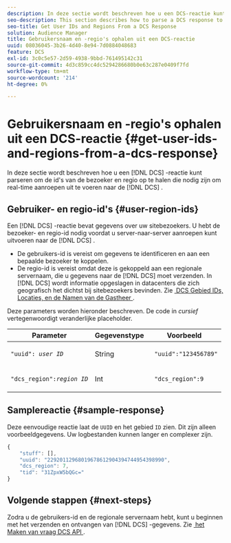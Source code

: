 ```yaml
---
description: In deze sectie wordt beschreven hoe u een DCS-reactie kunt parseren om de id's van de bezoeker en regio op te halen die nodig zijn om real-time aanroepen naar de DCS uit te voeren.
seo-description: This section describes how to parse a DCS response to retrieve the visitor and region IDs required to make real-time calls to the DCS.
seo-title: Get User IDs and Regions From a DCS Response
solution: Audience Manager
title: Gebruikersnaam en -regio's ophalen uit een DCS-reactie
uuid: 08036045-3b26-4d40-8e94-7d0884048683
feature: DCS
exl-id: 3c0c5e57-2d59-4938-9bbd-761495142c31
source-git-commit: 4d3c859cc4dc5294286680b0e63c287e0409f7fd
workflow-type: tm+mt
source-wordcount: '214'
ht-degree: 0%

---
```


# Gebruikersnaam en -regio&#39;s ophalen uit een DCS-reactie {#get-user-ids-and-regions-from-a-dcs-response}

In deze sectie wordt beschreven hoe u een [!DNL DCS] -reactie kunt parseren om de id&#39;s van de bezoeker en regio op te halen die nodig zijn om real-time aanroepen uit te voeren naar de [!DNL DCS] .

## Gebruiker- en regio-id&#39;s {#user-region-ids}

Een [!DNL DCS] -reactie bevat gegevens over uw sitebezoekers. U hebt de bezoeker- en regio-id nodig voordat u server-naar-server aanroepen kunt uitvoeren naar de [!DNL DCS] .

* De gebruikers-id is vereist om gegevens te identificeren en aan een bepaalde bezoeker te koppelen.
* De regio-id is vereist omdat deze is gekoppeld aan een regionale servernaam, die u gegevens naar de [!DNL DCS] moet verzenden. In [!DNL DCS] wordt informatie opgeslagen in datacenters die zich geografisch het dichtst bij sitebezoekers bevinden. Zie [&#x200B; DCS Gebied IDs, Locaties, en de Namen van de Gastheer &#x200B;](../../../api/dcs-intro/dcs-api-reference/dcs-regions.md).

Deze parameters worden hieronder beschreven. De code in *cursief* vertegenwoordigt veranderlijke placeholder.

<table id="table_822C02D5978348DCB7153001882D397C"> 
 <thead> 
  <tr> 
   <th colname="col1" class="entry"> Parameter </th> 
   <th colname="col2" class="entry"> Gegevenstype </th> 
   <th colname="col3" class="entry"> Voorbeeld </th> 
  </tr> 
 </thead>
 <tbody> 
  <tr> 
   <td colname="col1"> <p><code>"uuid": <i>user ID</i></code></span> </p> </td> 
   <td colname="col2"> <p>String </p> </td> 
   <td colname="col3"> <p> <code> "uuid":"123456789"</code> </p> </td> 
  </tr> 
  <tr> 
   <td colname="col1"> <p><code>"dcs_region":<i>region ID</i></code> </p> </td> 
   <td colname="col2"> <p>Int </p> </td> 
   <td colname="col3"> <p> <code> "dcs_region":9</code> </p> </td> 
  </tr> 
 </tbody> 
</table>

## Samplereactie {#sample-response}

Deze eenvoudige reactie laat de `UUID` en het gebied `ID` zien. Dit zijn alleen voorbeeldgegevens. Uw logbestanden kunnen langer en complexer zijn.

```js
{
    "stuff": [],
    "uuid": "22920112968019678612904394744954398990",
    "dcs_region": 7,
    "tid": "31ZpxW5bQGc="
}
```

## Volgende stappen {#next-steps}

Zodra u de gebruikers-id en de regionale servernaam hebt, kunt u beginnen met het verzenden en ontvangen van [!DNL DCS] -gegevens. Zie [&#x200B; het Maken van vraag DCS API &#x200B;](../../../api/dcs-intro/dcs-s2s/dcs-s2s-calls.md).
